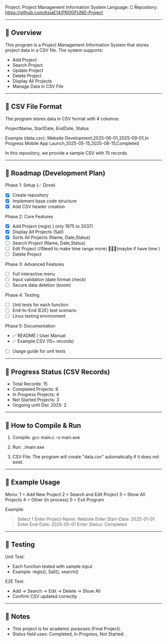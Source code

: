 Project: Project Management Information System
Language: C
Repository: https://github.com/AsiaE14/PROGFUND-Project

---------------------------------------------------
📌 Overview
---------------------------------------------------
This program is a Project Management Information System
that stores project data in a CSV file. The system supports:

- Add Project
- Search Project
- Update Project
- Delete Project
- Display All Projects
- Manage Data in CSV File

---------------------------------------------------
📌 CSV File Format
---------------------------------------------------
The program stores data in CSV format with 4 columns:

ProjectName, StartDate, EndDate, Status

Example (data.csv):
Website Development,2025-06-01,2025-09-01,In Progress
Mobile App Launch,2025-05-15,2025-08-15,Completed

In this repository, we provide a sample CSV with 15 records.

---------------------------------------------------
📌 Roadmap (Development Plan)
---------------------------------------------------
Phase 1: Setup (✅ Done)
- [x] Create repository
- [x] Implement base code structure
- [x] Add CSV header creation

Phase 2: Core Features
- [x] Add Project (regis) ( only 1975 to 2037)
- [x] Display All Projects (Sall)
- [x] Sorts All Projects (Name, Date,Status)
- [ ] Search Project (Name, Date,Status)
- [ ] Edit Project //(Need to make time range more) 📌📌📌(maybe if have time  )
- [ ] Delete Project 

Phase 3: Advanced Features
- [ ] Full interactive menu
- [ ] Input validation (date format check)
- [ ] Secure data deletion (boom)

Phase 4: Testing
- [ ] Unit tests for each function
- [ ] End-to-End (E2E) test scenario
- [ ] Linux testing environment

Phase 5: Documentation
- ✅ README / User Manual
- ✅ Example CSV (15+ records)
- [ ] Usage guide for unit tests

---------------------------------------------------
📌 Progress Status (CSV Records)
---------------------------------------------------
- Total Records: 15
- Completed Projects: 6
- In Progress Projects: 4
- Not Started Projects: 3
- Ongoing until Dec 2025: 2

---------------------------------------------------
📌 How to Compile & Run
---------------------------------------------------
1. Compile:
   gcc main.c -o main.exe

2. Run:
   ./main.exe

3. CSV File:
   The program will create "data.csv" automatically 
   if it does not exist. 

---------------------------------------------------
📌 Example Usage
---------------------------------------------------
Menu:
1 = Add New Project
2 = Search and Edit Project
3 = Show All Projects
4 = Other (in process)
0 = Exit Program

Example:
> Select 1
> Enter Project-Name: Website
> Enter Start-Date: 2025-01-01
> Enter End-Date: 2025-05-01
> Enter Status: Completed

---------------------------------------------------
📌 Testing
---------------------------------------------------
Unit Test:
- Each function tested with sample input
- Example: regis(), Sall(), search()

E2E Test:
- Add -> Search -> Edit -> Delete -> Show All
- Confirm CSV updated correctly

---------------------------------------------------
📌 Notes
---------------------------------------------------
- This project is for academic purposes (Final Project).
- Status field uses: Completed, In Progress, Not Started.
